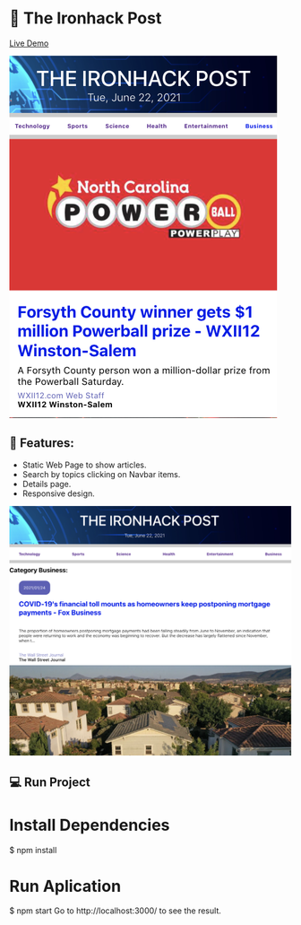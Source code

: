 # 📰 The Ironhack Post
[Live Demo](https://dashboard.heroku.com/apps/the-ironhack-post)

![newspaper](https://github.com/andreiAlvarez/the-ironhack-post-/blob/master/src/images/newspaperOne.png?raw=true)

## 🚀 Features: 

- Static Web Page to show articles. 
- Search by topics clicking on Navbar items.
- Details page. 
- Responsive design. 

![CalculatorTwo](https://github.com/andreiAlvarez/the-ironhack-post-/blob/master/src/images/newspaperThree.png?raw=true)

## 💻 Run Project
# Install Dependencies
$ npm install

# Run Aplication
$ npm start
Go to http://localhost:3000/ to see the result.
